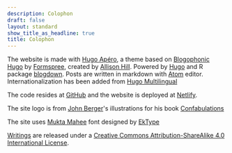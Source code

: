 ```yaml
---
description: Colophon
draft: false
layout: standard
show_title_as_headline: true
title: Colophon
---
```

The website is made with [Hugo Apéro](https://github.com/hugo-apero/), a theme based on [Blogophonic Hugo](https://github.com/formspree/blogophonic-hugo) by [Formspree](https://formspree.io/), created by [Allison Hill](https://www.apreshill.com/). Powered by [Hugo](https://gohugo.io/) and R package [blogdown](https://bookdown.org/yihui/blogdown/). Posts are written in markdown with [Atom](https://atom.io/) editor. Internationalization has been added from [Hugo Multilingual](https://gohugo.io/content-management/multilingual/)

The code resides at [GitHub](https://github.com/jasdeep/jasdeep-singh) and the website is deployed at [Netlify](https://gohugo.io/hosting-and-deployment/hosting-on-netlify/).

The site logo is from [John Berger](https://en.wikipedia.org/wiki/John_Berger)'s illustrations for his book [Confabulations](https://www.itsnicethat.com/news/john-berger-impertinence-essay-confabulations-book-penguin-040117)

The site uses [Mukta Mahee](https://fonts.google.com/specimen/Mukta+Mahee) font designed by [EkType](https://ektype.in/)

[Writings](/writing/) are released under a [Creative Commons Attribution-ShareAlike 4.0 International License](http://creativecommons.org/licenses/by-sa/4.0/).

<center>
<i class="fab fa-creative-commons fa-2x"></i><i class="fab fa-creative-commons-by fa-2x"></i><i class="fab fa-creative-commons-sa fa-2x"></i>
</center>
